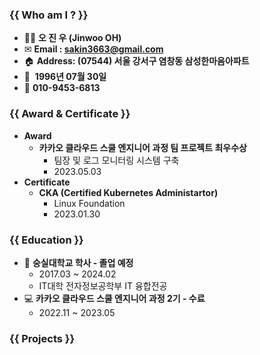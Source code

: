 ### {{ Who am I ? }}

- 👨‍💻 **오 진 우 (Jinwoo OH)**
- ✉ **Email : sakin3663@gmail.com**
- 🏠 **Address: (07544) 서울 강서구 염창동 삼성한마음아파트**
- 📅  **1996년 07월 30일**
- 📱 **010-9453-6813**

### {{ Award & C**ertificate** }}

- **Award**
    - **카카오 클라우드 스쿨 엔지니어 과정 팀 프로젝트 최우수상**
        - 팀장 및 로그 모니터링 시스템 구축
        - 2023.05.03
- **Certificate**
    - **CKA (Certified Kubernetes Administartor)**
        - Linux Foundation
        - 2023.01.30

### {{ Education }}

- 🏫 **숭실대학교 학사 - 졸업 예정**
    - 2017.03 ~ 2024.02
    - IT대학 전자정보공학부 IT 융합전공
- 💻 **카카오 클라우드 스쿨 엔지니어 과정 2기 - 수료**
    - 2022.11 ~ 2023.05

### {{ Projects }}
